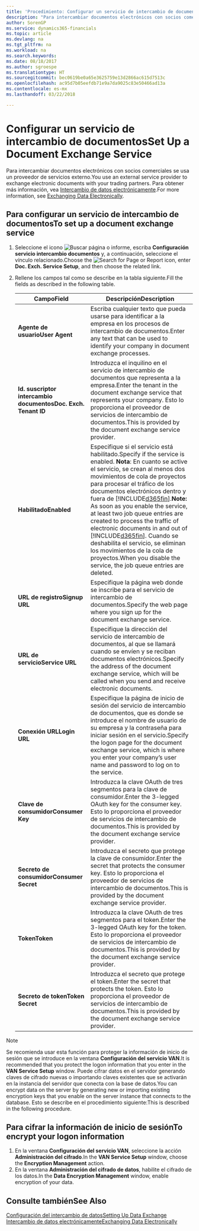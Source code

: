 ```yaml
---
title: 'Procedimiento: Configurar un servicio de intercambio de documentos | Documentos de Microsoft'
description: "Para intercambiar documentos electrónicos con socios comerciales se usa un proveedor de servicios externo."
author: SorenGP
ms.service: dynamics365-financials
ms.topic: article
ms.devlang: na
ms.tgt_pltfrm: na
ms.workload: na
ms.search.keywords: 
ms.date: 08/18/2017
ms.author: sgroespe
ms.translationtype: HT
ms.sourcegitcommit: bec0619be0a65e3625759e13d2866ac615d7513c
ms.openlocfilehash: ac95d7b05eefdb71e9a7da9025c83e50466ad13a
ms.contentlocale: es-mx
ms.lasthandoff: 03/22/2018

---
```

# <a name="set-up-a-document-exchange-service"></a><span data-ttu-id="8e101-103">Configurar un servicio de intercambio de documentos</span><span class="sxs-lookup"><span data-stu-id="8e101-103">Set Up a Document Exchange Service</span></span>
<span data-ttu-id="8e101-104">Para intercambiar documentos electrónicos con socios comerciales se usa un proveedor de servicios externo.</span><span class="sxs-lookup"><span data-stu-id="8e101-104">You use an external service provider to exchange electronic documents with your trading partners.</span></span> <span data-ttu-id="8e101-105">Para obtener más información, vea [Intercambio de datos electrónicamente](across-data-exchange.md).</span><span class="sxs-lookup"><span data-stu-id="8e101-105">For more information, see [Exchanging Data Electronically](across-data-exchange.md).</span></span>  

## <a name="to-set-up-a-document-exchange-service"></a><span data-ttu-id="8e101-106">Para configurar un servicio de intercambio de documentos</span><span class="sxs-lookup"><span data-stu-id="8e101-106">To set up a document exchange service</span></span>  
1. <span data-ttu-id="8e101-107">Seleccione el icono ![Buscar página o informe](media/ui-search/search_small.png "icono Buscar página o informe"), escriba **Configuración servicio intercambio documentos** y, a continuación, seleccione el vínculo relacionado.</span><span class="sxs-lookup"><span data-stu-id="8e101-107">Choose the ![Search for Page or Report](media/ui-search/search_small.png "Search for Page or Report icon") icon, enter **Doc. Exch. Service Setup**, and then choose the related link.</span></span>  
2. <span data-ttu-id="8e101-108">Rellene los campos tal como se describe en la tabla siguiente.</span><span class="sxs-lookup"><span data-stu-id="8e101-108">Fill the fields as described in the following table.</span></span>  

    |<span data-ttu-id="8e101-109">Campo</span><span class="sxs-lookup"><span data-stu-id="8e101-109">Field</span></span>|<span data-ttu-id="8e101-110">Descripción</span><span class="sxs-lookup"><span data-stu-id="8e101-110">Description</span></span>|  
    |---------------------------------|---------------------------------------|  
    |<span data-ttu-id="8e101-111">**Agente de usuario**</span><span class="sxs-lookup"><span data-stu-id="8e101-111">**User Agent**</span></span>|<span data-ttu-id="8e101-112">Escriba cualquier texto que pueda usarse para identificar a la empresa en los procesos de intercambio de documentos.</span><span class="sxs-lookup"><span data-stu-id="8e101-112">Enter any text that can be used to identify your company in document exchange processes.</span></span>|  
    |<span data-ttu-id="8e101-113">**Id. suscriptor intercambio documentos**</span><span class="sxs-lookup"><span data-stu-id="8e101-113">**Doc. Exch. Tenant ID**</span></span>|<span data-ttu-id="8e101-114">Introduzca el inquilino en el servicio de intercambio de documentos que representa a la empresa.</span><span class="sxs-lookup"><span data-stu-id="8e101-114">Enter the tenant in the document exchange service that represents your company.</span></span> <span data-ttu-id="8e101-115">Esto lo proporciona el proveedor de servicios de intercambio de documentos.</span><span class="sxs-lookup"><span data-stu-id="8e101-115">This is provided by the document exchange service provider.</span></span>|  
    |<span data-ttu-id="8e101-116">**Habilitado**</span><span class="sxs-lookup"><span data-stu-id="8e101-116">**Enabled**</span></span>|<span data-ttu-id="8e101-117">Especifique si el servicio está habilitado.</span><span class="sxs-lookup"><span data-stu-id="8e101-117">Specify if the service is enabled.</span></span> <span data-ttu-id="8e101-118">**Nota**: En cuanto se active el servicio, se crean al menos dos movimientos de cola de proyectos para procesar el tráfico de los documentos electrónicos dentro y fuera de [!INCLUDE[d365fin](includes/d365fin_md.md)].</span><span class="sxs-lookup"><span data-stu-id="8e101-118">**Note:**  As soon as you enable the service, at least two job queue entries are created to process the traffic of electronic documents in and out of [!INCLUDE[d365fin](includes/d365fin_md.md)].</span></span> <span data-ttu-id="8e101-119">Cuando se deshabilita el servicio, se eliminan los movimientos de la cola de proyectos.</span><span class="sxs-lookup"><span data-stu-id="8e101-119">When you disable the service, the job queue entries are deleted.</span></span>|  
    |<span data-ttu-id="8e101-120">**URL de registro**</span><span class="sxs-lookup"><span data-stu-id="8e101-120">**Signup URL**</span></span>|<span data-ttu-id="8e101-121">Especifique la página web donde se inscribe para el servicio de intercambio de documentos.</span><span class="sxs-lookup"><span data-stu-id="8e101-121">Specify the web page where you sign up for the document exchange service.</span></span>|  
    |<span data-ttu-id="8e101-122">**URL de servicio**</span><span class="sxs-lookup"><span data-stu-id="8e101-122">**Service URL**</span></span>|<span data-ttu-id="8e101-123">Especifique la dirección del servicio de intercambio de documentos, al que se llamará cuando se envíen y se reciban documentos electrónicos.</span><span class="sxs-lookup"><span data-stu-id="8e101-123">Specify the address of the document exchange service, which will be called when you send and receive electronic documents.</span></span>|  
    |<span data-ttu-id="8e101-124">**Conexión URL**</span><span class="sxs-lookup"><span data-stu-id="8e101-124">**Login URL**</span></span>|<span data-ttu-id="8e101-125">Especifique la página de inicio de sesión del servicio de intercambio de documentos, que es donde se introduce el nombre de usuario de su empresa y la contraseña para iniciar sesión en el servicio.</span><span class="sxs-lookup"><span data-stu-id="8e101-125">Specify the logon page for the document exchange service, which is where you enter your company’s user name and password to log on to the service.</span></span>|  
    |<span data-ttu-id="8e101-126">**Clave de consumidor**</span><span class="sxs-lookup"><span data-stu-id="8e101-126">**Consumer Key**</span></span>|<span data-ttu-id="8e101-127">Introduzca la clave OAuth de tres segmentos para la clave de consumidor.</span><span class="sxs-lookup"><span data-stu-id="8e101-127">Enter the 3-legged OAuth key for the consumer key.</span></span> <span data-ttu-id="8e101-128">Esto lo proporciona el proveedor de servicios de intercambio de documentos.</span><span class="sxs-lookup"><span data-stu-id="8e101-128">This is provided by the document exchange service provider.</span></span>|  
    |<span data-ttu-id="8e101-129">**Secreto de consumidor**</span><span class="sxs-lookup"><span data-stu-id="8e101-129">**Consumer Secret**</span></span>|<span data-ttu-id="8e101-130">Introduzca el secreto que protege la clave de consumidor.</span><span class="sxs-lookup"><span data-stu-id="8e101-130">Enter the secret that protects the consumer key.</span></span> <span data-ttu-id="8e101-131">Esto lo proporciona el proveedor de servicios de intercambio de documentos.</span><span class="sxs-lookup"><span data-stu-id="8e101-131">This is provided by the document exchange service provider.</span></span>|  
    |<span data-ttu-id="8e101-132">**Token**</span><span class="sxs-lookup"><span data-stu-id="8e101-132">**Token**</span></span>|<span data-ttu-id="8e101-133">Introduzca la clave OAuth de tres segmentos para el token.</span><span class="sxs-lookup"><span data-stu-id="8e101-133">Enter the 3-legged OAuth key for the token.</span></span> <span data-ttu-id="8e101-134">Esto lo proporciona el proveedor de servicios de intercambio de documentos.</span><span class="sxs-lookup"><span data-stu-id="8e101-134">This is provided by the document exchange service provider.</span></span>|  
    |<span data-ttu-id="8e101-135">**Secreto de token**</span><span class="sxs-lookup"><span data-stu-id="8e101-135">**Token Secret**</span></span>|<span data-ttu-id="8e101-136">Introduzca el secreto que protege el token.</span><span class="sxs-lookup"><span data-stu-id="8e101-136">Enter the secret that protects the token.</span></span> <span data-ttu-id="8e101-137">Esto lo proporciona el proveedor de servicios de intercambio de documentos.</span><span class="sxs-lookup"><span data-stu-id="8e101-137">This is provided by the document exchange service provider.</span></span>|  

> [!NOTE]  
>  <span data-ttu-id="8e101-138">Se recomienda usar esta función para proteger la información de inicio de sesión que se introduce en la ventana **Configuración del servicio VAN**.</span><span class="sxs-lookup"><span data-stu-id="8e101-138">It is recommended that you protect the logon information that you enter in the **VAN Service Setup** window.</span></span> <span data-ttu-id="8e101-139">Puede cifrar datos en el servidor generando claves de cifrado nuevas o importando claves existentes que se activarán en la instancia del servidor que conecta con la base de datos.</span><span class="sxs-lookup"><span data-stu-id="8e101-139">You can encrypt data on the server by generating new or importing existing encryption keys that you enable on the server instance that connects to the database.</span></span> <span data-ttu-id="8e101-140">Esto se describe en el procedimiento siguiente:</span><span class="sxs-lookup"><span data-stu-id="8e101-140">This is described in the following procedure.</span></span>  

## <a name="to-encrypt-your-logon-information"></a><span data-ttu-id="8e101-141">Para cifrar la información de inicio de sesión</span><span class="sxs-lookup"><span data-stu-id="8e101-141">To encrypt your logon information</span></span>  
1. <span data-ttu-id="8e101-142">En la ventana **Configuración del servicio VAN**, seleccione la acción **Administración del cifrado**.</span><span class="sxs-lookup"><span data-stu-id="8e101-142">In the **VAN Service Setup** window, choose the **Encryption Management** action.</span></span>  
2. <span data-ttu-id="8e101-143">En la ventana **Administración del cifrado de datos**, habilite el cifrado de los datos.</span><span class="sxs-lookup"><span data-stu-id="8e101-143">In the **Data Encryption Management** window, enable encryption of your data.</span></span> <!--For more information, see [Manage Data Encryption](../manage-data-encryption.md).-->  

## <a name="see-also"></a><span data-ttu-id="8e101-144">Consulte también</span><span class="sxs-lookup"><span data-stu-id="8e101-144">See Also</span></span>  
[<span data-ttu-id="8e101-145">Configuración del intercambio de datos</span><span class="sxs-lookup"><span data-stu-id="8e101-145">Setting Up Data Exchange</span></span>](across-set-up-data-exchange.md)  
[<span data-ttu-id="8e101-146">Intercambio de datos electrónicamente</span><span class="sxs-lookup"><span data-stu-id="8e101-146">Exchanging Data Electronically</span></span>](across-data-exchange.md)

